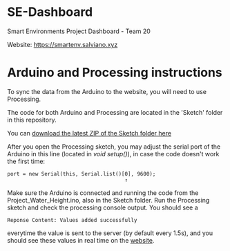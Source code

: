 # SE-Dashboard
Smart Environments Project Dashboard - Team 20

Website: https://smartenv.salviano.xyz

# Arduino and Processing instructions
To sync the data from the Arduino to the website, you will need to use Processing.

The code for both Arduino and Processing are located in the 'Sketch' folder in this repository. 

You can [download the latest ZIP of the Sketch folder here](https://smartenv.salviano.xyz/files/Sketch.zip)

After you open the Processing sketch, you may adjust the serial port of the Arduino in this line (located in *void setup()*), in case the code doesn't work the first time:
```
port = new Serial(this, Serial.list()[0], 9600);
                                      ↑
```
Make sure the Arduino is connected and running the code from the Project_Water_Height.ino, also in the Sketch folder.
Run the Processing sketch and check the processing console output. You should see a
```
Reponse Content: Values added successfully
```
everytime the value is sent to the server (by default every 1.5s), and you should see these values in real time on the [website](https://smartenv.salviano.xyz).
